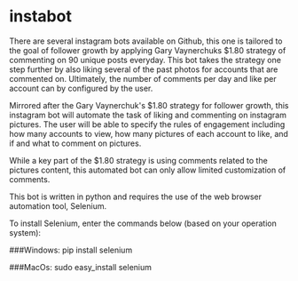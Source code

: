# instabot

There are several instagram bots available on Github, this one is tailored to the goal of follower growth by applying Gary Vaynerchuks $1.80 strategy of commenting on 90 unique posts everyday. This bot takes the strategy one step further by also liking several of the past photos for accounts that are commented on. Ultimately, the number of comments per day and like per account can by configured by the user.

Mirrored after the Gary Vaynerchuk's $1.80 strategy for follower growth, this instagram bot will automate the task of liking and commenting on instagram pictures. The user will be able to specify the rules of engagement including how many accounts to view, how many pictures of each account to like, and if and what to comment on pictures. 

While a key part of the $1.80 strategy is using comments related to the pictures content, this automated bot can only allow limited customization of comments.

This bot is written in python and requires the use of the web browser automation tool, Selenium.

To install Selenium, enter the commands below (based on your operation system):

###Windows:
pip install selenium

###MacOs:
sudo easy_install selenium

